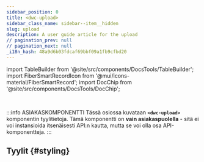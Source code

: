 ```yaml
---
sidebar_position: 0
title: <dwc-upload>
sidebar_class_name: sidebar--item__hidden
slug: upload
description: A user guide article for the upload
// pagination_prev: null
// pagination_next: null
_i18n_hash: 48a9d6b03fdcaf69bbf09a1fb9cfbd20
---
```

import TableBuilder from '@site/src/components/DocsTools/TableBuilder';
import FiberSmartRecordIcon from '@mui/icons-material/FiberSmartRecord';
import DocChip from '@site/src/components/DocsTools/DocChip';

<DocChip chip='shadow' />

<br />

:::info ASIAKASKOMPONENTTI
Tässä osiossa kuvataan **`<dwc-upload>`** komponentin tyylitietoja. Tämä komponentti on **vain asiakaspuolella** - sitä ei voi instansioida itsenäisesti API:n kautta, mutta se voi olla osa API-komponentteja.
:::

## Tyylit {#styling}

<TableBuilder name="dwc-upload" clientComponent />
